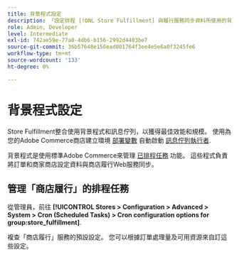 ```yaml
---
title: 背景程式設定
description: 「設定排程 [!DNL Store Fulfillment] 與履行服務同步資料所使用的背景程式。」
role: Admin, Developer
level: Intermediate
exl-id: 742ae59e-77a0-4db6-b156-2992d4403be7
source-git-commit: 36b57648e156ead801764f3ee4e5e6a0f3245fe6
workflow-type: tm+mt
source-wordcount: '133'
ht-degree: 0%

---
```



# 背景程式設定

Store Fulfillment整合使用背景程式和訊息佇列，以獲得最佳效能和規模。 使用為您的Adobe Commerce商店建立環境 [部署變數](https://devdocs.magento.com/cloud/env/variables-deploy.html#cron_consumers_runner) 自動啟動 [訊息佇列執行者](https://devdocs.magento.com/guides/v2.4/config-guide/mq/rabbitmq-overview.html).

背景程式是使用標準Adobe Commerce來管理 [已排程任務](https://docs.magento.com/user-guide/system/cron.html) 功能。 這些程式負責將訂單和商家商店設定資料與商店履行Web服務同步。

## 管理「商店履行」的排程任務

從管理員，前往 **[!UICONTROL Stores > Configuration > Advanced > System > Cron (Scheduled Tasks) > Cron configuration options for group:store_fulfillment]**.

複查「商店履行」服務的預設設定。 您可以根據訂單處理量及可用資源來自訂這些設定。
